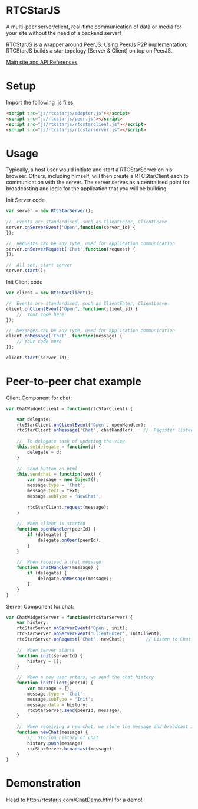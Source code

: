 RTCStarJS
=========

A multi-peer server/client, real-time communication of data or media for your site without the need of a backend server!

RTCStarJS is a wrapper around PeerJS. Using PeerJs P2P implementation, RTCStarJS builds a star topology (Server & Client) on top on PeerJS. 

[Main site and API References](http://rtcstarjs.com)

Setup 
=========
Import the following .js files, 

```html
<script src="js/rtcstarjs/adapter.js"></script> 
<script src="js/rtcstarjs/peer.js"></script> 
<script src="js/rtcstarjs/rtcstarclient.js"></script> 
<script src="js/rtcstarjs/rtcstarserver.js"></script>
```

Usage
=========
Typically, a host user would initiate and start a RTCStarServer on his browser. Others, including himself, will then create a RTCStarClient each to communication with the server. The server serves as a centralised point for broadcasting and logic for the application that you will be building. 

Init Server code 

```js
var server = new RtcStarServer(); 
    
//  Events are standardised, such as ClientEnter, ClientLeave
server.onServerEvent('Open',function(server_id) {
});

//  Requests can be any type, used for application communication
server.onServerRequest('Chat',function(request) {
});

//  All set, start server
server.start();
```    

Init Client code 

```js
var client = new RtcStarClient(); 

//  Events are standardised, such as ClientEnter, ClientLeave
client.onClientEvent('Open', function(client_id) {
    //  Your code here
});

//  Messages can be any type, used for application communication
client.onMessage('Chat', function(message) {
    // Your code here
});

client.start(server_id);
```

Peer-to-peer chat example
=========
Client Component for chat:

```js
var ChatWidgetClient = function(rtcStarClient) {

    var delegate;
    rtcStarClient.onClientEvent('Open', openHandler);
    rtcStarClient.onMessage('Chat', chatHandler);   //  Register listener to Chat
    
    //  To delegate task of updating the view
    this.setdelegate = function(d) {
        delegate = d;
    }
          
    //  Send button on html
    this.sendchat = function(text) {
        var message = new Object();
        message.type = 'Chat';
        message.text = text;
        message.subType = 'NewChat';
        
        rtcStarClient.request(message);
    }
    
    //  When client is started
    function openHandler(peerId) {
        if (delegate) {
            delegate.onOpen(peerId);
        }
    }
          
    //  When received a chat message
    function chatHandler(message) {
        if (delegate) {
            delegate.onMessage(message);
        }
    }
}
```

Server Component for chat:

```js
var ChatWidgetServer = function(rtcStarServer) {
    var history;
    rtcStarServer.onServerEvent('Open', init);
    rtcStarServer.onServerEvent('ClientEnter', initClient);
    rtcStarServer.onRequest('Chat', newChat);        // Listen to Chat requests
      
    //  When server starts
    function init(serverId) {
        history = [];
    }

    //  When a new user enters, we send the chat history
    function initClient(peerId) {
        var message = {};
        message.type = 'Chat';
        message.subType = 'Init';
        message.data = history;
        rtcStarServer.send(peerId, message);
    }
      
    //  When receiving a new chat, we store the message and broadcast it
    function newChat(message) {
        //  Storing history of chat 
        history.push(message);
        rtcStarServer.broadcast(message);
    }
}
```


Demonstration
==

Head to http://rtcstarjs.com/ChatDemo.html for a demo!
